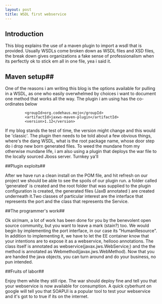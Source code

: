 ```yaml
---
layout: post
title: WSDL first webservice
---
```


## Introduction

This blog explains the use of a maven plugin to import a wsdl that is provided. Usually WSDLs come
broken down as WSDL files and XSD files, the break down gives organizations a fake sense of professionalism
when its perfectly ok to stick em all in one file, yea i said it.

## Maven setup##

One of the reasons i am writing this blog is the options available for pulling in a WSDL, as one who easily overwhelmed by
choices i want to document one method that works all the way. The plugin i am using has the co-ordinates below

```
         <groupId>org.codehaus.mojo</groupId>
         <artifactId>jaxws-maven-plugin</artifactId>
         <version>1.12</version>
```
If my blog stands the test of time, the version might change and this would be 'classic'. The plugin then needs to be told
about a few obvious things, where's the dang WSDL, what is the root package name, whose door step do i drop new born generated files.
To weed the mundane from my otherwise mundane life, i am also using a plugin that deploys the war file to the locally sourced
Jboss server. Turnkey ya'll

##Plugin exploits##

After we have run a clean install on the POM file, and hit refresh on our project we should be able to see the spoils of our plugin
run. a folder called 'generated' is created and the root folder that was supplied to the plugin configuration is created, the generated
files (JaxB annotated ) are created underneath it.Two classes of particular interest are the interface that represents the port and the
class that represents the Service.

##The programmer's work##

Ok sir/mam, a lot of work has been done for you by the benevolent open source community, but you want to leave a mark (stain?) too. We would
begin by implementing the port interface, in our case its "HumanResource". In addition to implementing it, we have to let the EE container
know that your intentions are to expose it as a webservice, hellooo annotations. The class itself is annotated as webservice(javax.jws.WebService;) and the the method
is annotated as Webmethod(javax.jws.WebMethod). Now that you are handed the java objects, you can turn around and do your business, no pun intended.

##Fruits of labor##

Enjoy them while they still ripe. The war should deploy fine and tell you that your webservice is now available for consumption. A quick cyberhunt on
google will tell you that SOAPUI is a popular tool to test your webservice and it's got to to true if its on the internet.













